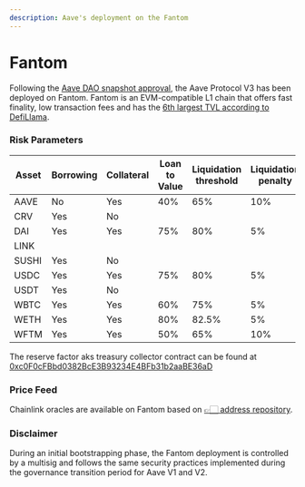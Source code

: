 ```yaml
---
description: Aave's deployment on the Fantom
---
```


# Fantom

Following the [Aave DAO snapshot approval](https://snapshot.org/#/aave.eth/proposal/0x4a8ff1d3876390cde6b43fc93c0135de67fb6aa68a23e8eefeb770fe95735932), the Aave Protocol V3 has been deployed on Fantom. Fantom is an EVM-compatible L1 chain that offers fast finality, low transaction fees and has the [6th largest TVL according to DefiLlama](https://defillama.com/chains).

### Risk Parameters

| Asset | Borrowing | Collateral | Loan to Value | Liquidation threshold | Liquidation penalty | Reserve Factor |
| ----- | --------- | ---------- | ------------- | --------------------- | ------------------- | -------------- |
| AAVE  | No        | Yes        | 40%           | 65%                   | 10%                 |                |
| CRV   | Yes       | No         |               |                       |                     | 10%            |
| DAI   | Yes       | Yes        | 75%           | 80%                   | 5%                  | 10%            |
| LINK  |
| SUSHI | Yes       | No         |               |                       |                     | 10%            |
| USDC  | Yes       | Yes        | 75%           | 80%                   | 5%                  | 10%            |
| USDT  | Yes       | No         |               |                       |                     | 10%            |
| WBTC  | Yes       | Yes        | 60%           | 75%                   | 5%                  | 20%            |
| WETH  | Yes       | Yes        | 80%           | 82.5%                 | 5%                  | 10%            |
| WFTM  | Yes       | Yes        | 50%           | 65%                   | 10%                 | 15%            |

The reserve factor aks treasury collector contract can be found at [0xc0F0cFBbd0382BcE3B93234E4BFb31b2aaBE36aD](https://ftmscan.com/address/0xc0F0cFBbd0382BcE3B93234E4BFb31b2aaBE36aD)

### Price Feed

Chainlink oracles are available on Fantom based on [👉🏻 address repository](https://docs.chain.link/docs/fantom-price-feeds/).

### Disclaimer

During an initial bootstrapping phase, the Fantom deployment is controlled by a multisig and follows the same security practices implemented during the governance transition period for Aave V1 and V2.